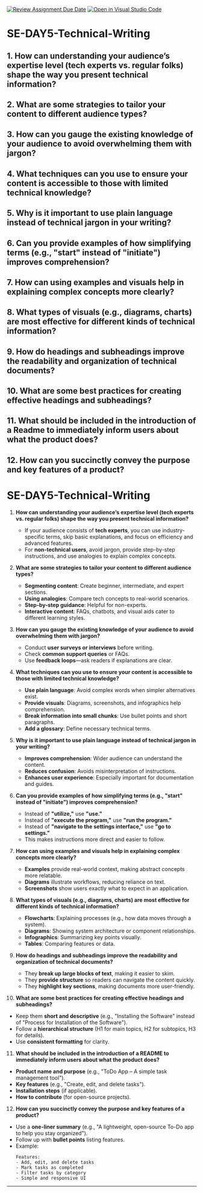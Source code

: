 [![Review Assignment Due Date](https://classroom.github.com/assets/deadline-readme-button-22041afd0340ce965d47ae6ef1cefeee28c7c493a6346c4f15d667ab976d596c.svg)](https://classroom.github.com/a/zsAR-pyY)
[![Open in Visual Studio Code](https://classroom.github.com/assets/open-in-vscode-2e0aaae1b6195c2367325f4f02e2d04e9abb55f0b24a779b69b11b9e10269abc.svg)](https://classroom.github.com/online_ide?assignment_repo_id=18536683&assignment_repo_type=AssignmentRepo)
# SE-DAY5-Technical-Writing
## 1. How can understanding your audience’s expertise level (tech experts vs. regular folks) shape the way you present technical information?
## 2. What are some strategies to tailor your content to different audience types?
## 3. How can you gauge the existing knowledge of your audience to avoid overwhelming them with jargon?
## 4. What techniques can you use to ensure your content is accessible to those with limited technical knowledge?
## 5. Why is it important to use plain language instead of technical jargon in your writing?
## 6. Can you provide examples of how simplifying terms (e.g., "start" instead of "initiate") improves comprehension?
## 7. How can using examples and visuals help in explaining complex concepts more clearly?
## 8. What types of visuals (e.g., diagrams, charts) are most effective for different kinds of technical information?
## 9. How do headings and subheadings improve the readability and organization of technical documents?
## 10. What are some best practices for creating effective headings and subheadings?
## 11. What should be included in the introduction of a Readme to immediately inform users about what the product does?
## 12. How can you succinctly convey the purpose and key features of a product?


# SE-DAY5-Technical-Writing  

1. **How can understanding your audience’s expertise level (tech experts vs. regular folks) shape the way you present technical information?**  
   - If your audience consists of **tech experts**, you can use industry-specific terms, skip basic explanations, and focus on efficiency and advanced features.  
   - For **non-technical users**, avoid jargon, provide step-by-step instructions, and use analogies to explain complex concepts.  

2. **What are some strategies to tailor your content to different audience types?**  
   - **Segmenting content**: Create beginner, intermediate, and expert sections.  
   - **Using analogies**: Compare tech concepts to real-world scenarios.  
   - **Step-by-step guidance**: Helpful for non-experts.  
   - **Interactive content**: FAQs, chatbots, and visual aids cater to different learning styles.  

3. **How can you gauge the existing knowledge of your audience to avoid overwhelming them with jargon?**  
   - Conduct **user surveys or interviews** before writing.  
   - Check **common support queries** or FAQs.  
   - Use **feedback loops**—ask readers if explanations are clear.  

4. **What techniques can you use to ensure your content is accessible to those with limited technical knowledge?**  
   - **Use plain language**: Avoid complex words when simpler alternatives exist.  
   - **Provide visuals**: Diagrams, screenshots, and infographics help comprehension.  
   - **Break information into small chunks**: Use bullet points and short paragraphs.  
   - **Add a glossary**: Define necessary technical terms.  

5. **Why is it important to use plain language instead of technical jargon in your writing?**  
   - **Improves comprehension**: Wider audience can understand the content.  
   - **Reduces confusion**: Avoids misinterpretation of instructions.  
   - **Enhances user experience**: Especially important for documentation and guides.  

6. **Can you provide examples of how simplifying terms (e.g., "start" instead of "initiate") improves comprehension?**  
   - Instead of **"utilize,"** use **"use."**  
   - Instead of **"execute the program,"** use **"run the program."**  
   - Instead of **"navigate to the settings interface,"** use **"go to settings."**  
   - This makes instructions more direct and easier to follow.  

7. **How can using examples and visuals help in explaining complex concepts more clearly?**  
   - **Examples** provide real-world context, making abstract concepts more relatable.  
   - **Diagrams** illustrate workflows, reducing reliance on text.  
   - **Screenshots** show users exactly what to expect in an application.  

8. **What types of visuals (e.g., diagrams, charts) are most effective for different kinds of technical information?**  
   - **Flowcharts**: Explaining processes (e.g., how data moves through a system).  
   - **Diagrams**: Showing system architecture or component relationships.  
   - **Infographics**: Summarizing key points visually.  
   - **Tables**: Comparing features or data.  

9. **How do headings and subheadings improve the readability and organization of technical documents?**  
   - They **break up large blocks of text**, making it easier to skim.  
   - They **provide structure** so readers can navigate the content quickly.  
   - They **highlight key sections**, making documents more user-friendly.  

10. **What are some best practices for creating effective headings and subheadings?**  
   - Keep them **short and descriptive** (e.g., "Installing the Software" instead of "Process for Installation of the Software").  
   - Follow a **hierarchical structure** (H1 for main topics, H2 for subtopics, H3 for details).  
   - Use **consistent formatting** for clarity.  

11. **What should be included in the introduction of a README to immediately inform users about what the product does?**  
   - **Product name and purpose** (e.g., "ToDo App – A simple task management tool").  
   - **Key features** (e.g., "Create, edit, and delete tasks").  
   - **Installation steps** (if applicable).  
   - **How to contribute** (for open-source projects).  

12. **How can you succinctly convey the purpose and key features of a product?**  
   - Use a **one-liner summary** (e.g., "A lightweight, open-source To-Do app to help you stay organized").  
   - Follow up with **bullet points** listing features.  
   - Example:  
     ```
     Features:
     - Add, edit, and delete tasks
     - Mark tasks as completed
     - Filter tasks by category
     - Simple and responsive UI
     ```  

---
